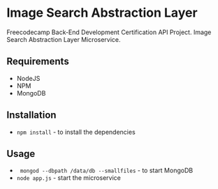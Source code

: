 # Image Search Abstraction Layer
Freecodecamp Back-End Development Certification API Project.
Image Search Abstraction Layer Microservice.

## Requirements
* NodeJS
* NPM
* MongoDB

## Installation
* `npm install` - to install the dependencies

## Usage
* ` mongod --dbpath /data/db --smallfiles` - to start MongoDB
* `node app.js` - start the microservice
